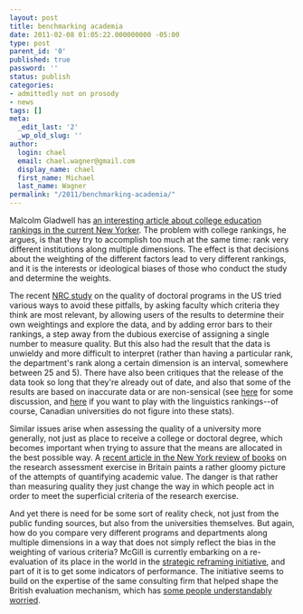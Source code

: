 ```yaml
---
layout: post
title: benchmarking academia
date: 2011-02-08 01:05:22.000000000 -05:00
type: post
parent_id: '0'
published: true
password: ''
status: publish
categories:
- admittedly not on prosody
- news
tags: []
meta:
  _edit_last: '2'
  _wp_old_slug: ''
author:
  login: chael
  email: chael.wagner@gmail.com
  display_name: chael
  first_name: Michael
  last_name: Wagner
permalink: "/2011/benchmarking-academia/"
---
```

Malcolm Gladwell has [an interesting article about college education rankings in the current New Yorker](http://www.newyorker.com/reporting/2011/02/14/110214fa_fact_gladwell). The problem with college rankings, he argues, is that they try to accomplish too much at the same time: rank very different institutions along multiple dimensions. The effect is that decisions about the weighting of the different factors lead to very different rankings, and it is the interests or ideological biases of those who conduct the study and determine the weights.

The recent [NRC study](http://sites.nationalacademies.org/PGA/Resdoc/index.htm) on the quality of doctoral programs in the US tried various ways to avoid these pitfalls, by asking faculty which criteria they think are most relevant, by allowing users of the results to determine their own weightings and explore the data, and by adding error bars to their rankings, a step away from the dubious exercise of assigning a single number to measure quality. But this also had the result that the data is unwieldy and more difficult to interpret (rather than having a particular rank, the department's rank along a certain dimension is an interval, somewhere between 25 and 5). There have also been critiques that the release of the data took so long that they're already out of date, and also that some of the results are based on inaccurate data or are non-sensical (see [here](http://www.insidehighered.com/news/2010/09/29/rankings) for some discussion, and [here](http://graduate-school.phds.org/rankings/linguistics) if you want to play with the linguistics rankings--of course, Canadian universities do not figure into these stats).

Similar issues arise when assessing the quality of a university more generally, not just as place to receive a college or doctoral degree, which becomes important when trying to assure that the means are allocated in the best possible way. A [recent article in the New York review of books](http://www.nybooks.com/articles/archives/2011/jan/13/grim-threat-british-universities/?page=1) on the research assessment exercise in Britain paints a rather gloomy picture of the attempts of quantifying academic value. The danger is that rather than measuring quality they just change the way in which people act in order to meet the superficial criteria of the research exercise.

And yet there is need for be some sort of reality check, not just from the public funding sources, but also from the universities themselves. But again, how do you compare very different programs and departments along multiple dimensions in a way that does not simply reflect the bias in the weighting of various criteria? McGill is currently embarking on a re-evaluation of its place in the world in the [strategic reframing initiative](http://publications.mcgill.ca/reporter/2010/11/strategic-reframing-initiative-to-help-mcgill-sharpen-focus-on-key-priorities/), and part of it is to get some indicators of performance. The initiative seems to build on the expertise of the same consulting firm that helped shape the British evaluation mechanism, which has [some people understandably worried](http://www.mcgilldaily.com/2011/01/mckinsey-consulting-bodes-ill-for-mcgill-community/).


